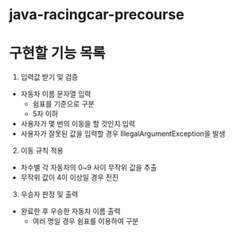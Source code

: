 # java-racingcar-precourse

# 구현할 기능 목록
1. 입력값 받기 및 검증
- 자동차 이름 문자열 입력
  - 쉼표를 기준으로 구분
  - 5자 이하
- 사용자가 몇 번의 이동을 할 것인지 입력
- 사용자가 잘못된 값을 입력할 경우 IllegalArgumentException을 발생

2. 이동 규칙 적용
- 차수별 각 자동차의 0~9 사이 무작위 값을 추출
- 무작위 값이 4이 이상일 경우 전진

3. 우승자 판정 및 출력
- 완료한 후 우승한 자동차 이름 출력
  - 여러 명일 경우 쉼표를 이용하여 구분